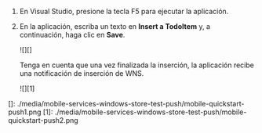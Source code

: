1.  En Visual Studio, presione la tecla F5 para ejecutar la aplicación.

2.  En la aplicación, escriba un texto en **Insert a TodoItem** y, a continuación, haga clic en **Save**.

    ![][]

    Tenga en cuenta que una vez finalizada la inserción, la aplicación recibe una notificación de inserción de WNS.

    ![][1]

  []: ./media/mobile-services-windows-store-test-push/mobile-quickstart-push1.png
  [1]: ./media/mobile-services-windows-store-test-push/mobile-quickstart-push2.png
